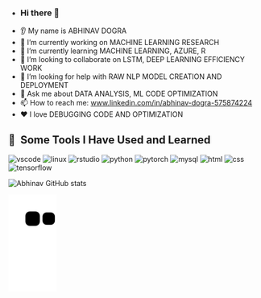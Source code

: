 - ### Hi there 👋
* 👂 My name is ABHINAV DOGRA
* 🔭 I’m currently working on MACHINE LEARNING RESEARCH
* 🌱 I’m currently learning MACHINE LEARNING, AZURE, R
* 🤝 I’m looking to collaborate on LSTM, DEEP LEARNING EFFICIENCY WORK
* 🤔 I’m looking for help with RAW NLP MODEL CREATION AND DEPLOYMENT
* 💬 Ask me about DATA ANALYSIS, ML CODE OPTIMIZATION
* 📫 How to reach me: www.linkedin.com/in/abhinav-dogra-575874224
* ❤️ I love DEBUGGING CODE AND OPTIMIZATION

<!---
Anshuldogra001/Anshuldogra001 is a ✨ special ✨ repository because its `README.md` (this file) appears on your GitHub profile.
You can click the Preview link to take a look at your changes.
--->

<h2> 🚀 &nbsp;Some Tools I Have Used and Learned</h2>
<p align="left">
<img src="https://cdn.jsdelivr.net/gh/devicons/devicon/icons/vscode/vscode-original.svg" alt="vscode" width="45" height="45"/>
<img src="https://cdn.jsdelivr.net/gh/devicons/devicon/icons/linux/linux-original.svg" alt="linux" width="45" height="45"/>
<img src="https://cdn.jsdelivr.net/gh/devicons/devicon/icons/rstudio/rstudio-original.svg" alt="rstudio" width="45" height="45"/>
<img src="https://cdn.jsdelivr.net/gh/devicons/devicon/icons/python/python-original-wordmark.svg" alt="python" width="45" height="45"/>
<img src="https://cdn.jsdelivr.net/gh/devicons/devicon/icons/pytorch/pytorch-original.svg" alt="pytorch" width="45" height="45"/>
<img src="https://cdn.jsdelivr.net/gh/devicons/devicon/icons/mysql/mysql-original-wordmark.svg" alt="mysql" width="45" height="45"/>
<img src="https://cdn.jsdelivr.net/gh/devicons/devicon/icons/html5/html5-original-wordmark.svg" alt="html" width="45" height="45"/>
<img src="https://cdn.jsdelivr.net/gh/devicons/devicon/icons/css3/css3-original-wordmark.svg" alt="css" width="45" height="45"/>
<img src="https://cdn.jsdelivr.net/gh/devicons/devicon/icons/tensorflow/tensorflow-original.svg" alt="tensorflow" width="45" height="45"/>

</p>


![Abhinav GitHub stats](https://github-readme-stats.vercel.app/api?username=Anshuldogra001&theme=ambient_gradient&show_icons=true)


![Snake animation](https://github.com/Anshuldogra001/Anshuldogra001/blob/output/github-contribution-grid-snake.svg)
